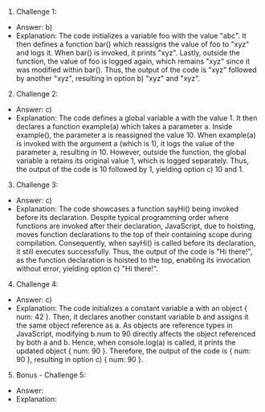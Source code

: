 1. Challenge 1:
  - Answer: b)
  - Explanation: The code initializes a variable foo with the value "abc". It then defines a function bar() which reassigns the value of foo to "xyz" and logs it. When bar() is invoked, it prints "xyz". Lastly, outside the function, the value of foo is logged again, which remains "xyz" since it was modified within bar(). Thus, the output of the code is "xyz" followed by another "xyz", resulting in option b) "xyz" and "xyz".


2. Challenge 2:
  - Answer: c)
  - Explanation: The code defines a global variable a with the value 1. It then declares a function example(a) which takes a parameter a. Inside example(), the parameter a is reassigned the value 10. When example(a) is invoked with the argument a (which is 1), it logs the value of the parameter a, resulting in 10. However, outside the function, the global variable a retains its original value 1, which is logged separately. Thus, the output of the code is 10 followed by 1, yielding option c) 10 and 1.


3. Challenge 3:
  - Answer: c)
  - Explanation: The code showcases a function sayHi() being invoked before its declaration. Despite typical programming order where functions are invoked after their declaration, JavaScript, due to hoisting, moves function declarations to the top of their containing scope during compilation. Consequently, when sayHi() is called before its declaration, it still executes successfully. Thus, the output of the code is "Hi there!", as the function declaration is hoisted to the top, enabling its invocation without error, yielding option c) "Hi there!".


4. Challenge 4:
  - Answer: c)
  - Explanation: The code initializes a constant variable a with an object { num: 42 }. Then, it declares another constant variable b and assigns it the same object reference as a. As objects are reference types in JavaScript, modifying b.num to 90 directly affects the object referenced by both a and b. Hence, when console.log(a) is called, it prints the updated object { num: 90 }. Therefore, the output of the code is { num: 90 }, resulting in option c) { num: 90 }.


5. Bonus - Challenge 5:
  - Answer:
  - Explanation:

